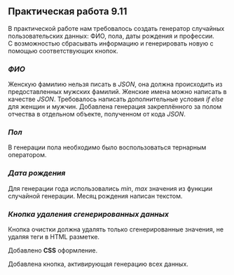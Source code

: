 ## **Практическая работа 9.11**

В практической работе нам требовалось создать генератор случайных пользовательских данных: ФИО, пола, даты рождения и профессии. С возможностью сбрасывать информацию и генерировать новую с помощью соответствующих кнопок.

### ***ФИО***

Женскую фамилию нельзя писать в *JSON*, она должна происходить из предоставленных мужских фамилий. Женские имена можно написать в качестве *JSON*. Требовалось написать дополнительные условия *if else* для женщин и мужчин. Добавлена генерация закреплённого за полом отчества в отдельном объекте, полученном от кода *JSON*.

### ***Пол***

В генерации пола необходимо было воспользоваться тернарным оператором.

### ***Дата рождения***

Для генерации года использовались *min*, *max* значения из функции случайной генерации. Месяц рождения написан текстом.

### ***Кнопка удаления сгенерированных данных***

Кнопка очистки должна удалять только сгенерированные значения, не удаляя теги в HTML разметке.

Добавлено **CSS** оформление.

Добавлена кнопка, активирующая генерацию всех данных.